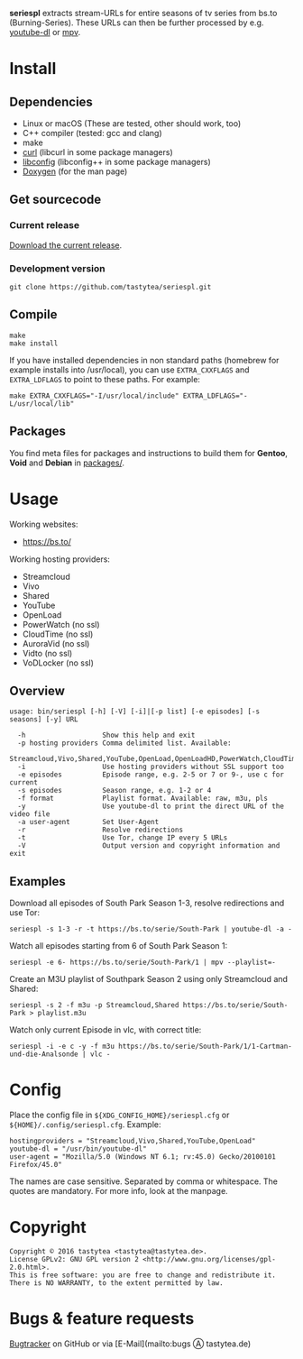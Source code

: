 **seriespl** extracts stream-URLs for entire seasons of tv series from bs.to (Burning-Series). These URLs can then be further processed by e.g. [youtube-dl](https://rg3.github.com/youtube-dl/) or [mpv](https://mpv.io/).

# Install
## Dependencies
 * Linux or macOS (These are tested, other should work, too)
 * C++ compiler (tested: gcc and clang)
 * make
 * [curl](https://curl.haxx.se/) (libcurl in some package managers)
 * [libconfig](http://www.hyperrealm.com/libconfig/libconfig.html) (libconfig++ in some package managers)
 * [Doxygen](http://doxygen.org/) (for the man page)

## Get sourcecode
### Current release
[Download the current release](https://github.com/tastytea/seriespl/releases).

### Development version
    git clone https://github.com/tastytea/seriespl.git

## Compile
    make
    make install

If you have installed dependencies in non standard paths (homebrew for example installs into /usr/local), you can use `EXTRA_CXXFLAGS` and `EXTRA_LDFLAGS` to point to these paths. For example:

    make EXTRA_CXXFLAGS="-I/usr/local/include" EXTRA_LDFLAGS="-L/usr/local/lib"

## Packages
You find meta files for packages and instructions to build them for **Gentoo**, **Void** and **Debian** in [packages/](https://github.com/tastytea/seriespl/tree/master/packages/).

# Usage
Working websites:

 * https://bs.to/

Working hosting providers:

 * Streamcloud
 * Vivo
 * Shared
 * YouTube
 * OpenLoad
 * PowerWatch (no ssl)
 * CloudTime (no ssl)
 * AuroraVid (no ssl)
 * Vidto (no ssl)
 * VoDLocker (no ssl)

## Overview
    usage: bin/seriespl [-h] [-V] [-i]|[-p list] [-e episodes] [-s seasons] [-y] URL
    
      -h                   Show this help and exit
      -p hosting providers Comma delimited list. Available:
                           Streamcloud,Vivo,Shared,YouTube,OpenLoad,OpenLoadHD,PowerWatch,CloudTime,AuroraVid,Vidto,VoDLocker
      -i                   Use hosting providers without SSL support too
      -e episodes          Episode range, e.g. 2-5 or 7 or 9-, use c for current
      -s episodes          Season range, e.g. 1-2 or 4
      -f format            Playlist format. Available: raw, m3u, pls
      -y                   Use youtube-dl to print the direct URL of the video file
      -a user-agent        Set User-Agent
      -r                   Resolve redirections
      -t                   Use Tor, change IP every 5 URLs
      -V                   Output version and copyright information and exit

## Examples
Download all episodes of South Park Season 1-3, resolve redirections and use Tor:

    seriespl -s 1-3 -r -t https://bs.to/serie/South-Park | youtube-dl -a -

Watch all episodes starting from 6 of South Park Season 1:

    seriespl -e 6- https://bs.to/serie/South-Park/1 | mpv --playlist=-

Create an M3U playlist of Southpark Season 2 using only Streamcloud and Shared:

    seriespl -s 2 -f m3u -p Streamcloud,Shared https://bs.to/serie/South-Park > playlist.m3u

Watch only current Episode in vlc, with correct title:

    seriespl -i -e c -y -f m3u https://bs.to/serie/South-Park/1/1-Cartman-und-die-Analsonde | vlc -

# Config
Place the config file in `${XDG_CONFIG_HOME}/seriespl.cfg` or `${HOME}/.config/seriespl.cfg`. Example:

    hostingproviders = "Streamcloud,Vivo,Shared,YouTube,OpenLoad"
    youtube-dl = "/usr/bin/youtube-dl"
    user-agent = "Mozilla/5.0 (Windows NT 6.1; rv:45.0) Gecko/20100101 Firefox/45.0"

The names are case sensitive. Separated by comma or whitespace. The quotes are mandatory. For more info, look at the manpage.

# Copyright
    Copyright © 2016 tastytea <tastytea@tastytea.de>.
    License GPLv2: GNU GPL version 2 <http://www.gnu.org/licenses/gpl-2.0.html>.
    This is free software: you are free to change and redistribute it.
    There is NO WARRANTY, to the extent permitted by law.

# Bugs & feature requests
[Bugtracker](https://github.com/tastytea/seriespl/issues) on GitHub or via [E-Mail](mailto:bugs Ⓐ tastytea.de)
